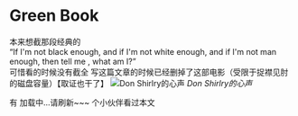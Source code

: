 # Green Book
本来想截那段经典的  
“If I'm not black enough, and if I'm not white enough, and if I'm not man enough, then tell me , what am I?”  
可惜看的时候没有截全 写这篇文章的时候已经删掉了这部电影（受限于捉襟见肘的磁盘容量）【取证也干了】
![Don Shirlry的心声](/public/images/GreenBook.png)
*Don Shirlry的心声*

有 <span id="busuanzi_page_pv">加载中...请刷新~~~</span> 个小伙伴看过本文

